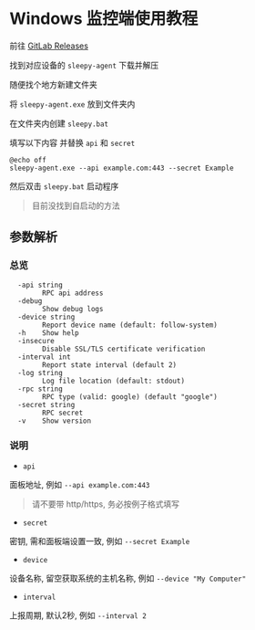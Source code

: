 # Windows 监控端使用教程

前往 [GitLab Releases](https://gitlab.com/CoiaPrant/Sleepy/-/releases)

找到对应设备的 `sleepy-agent` 下载并解压

随便找个地方新建文件夹

将 `sleepy-agent.exe` 放到文件夹内

在文件夹内创建 `sleepy.bat`

填写以下内容 并替换 `api` 和 `secret`

```shell
@echo off
sleepy-agent.exe --api example.com:443 --secret Example
```

然后双击 `sleepy.bat` 启动程序

> 目前没找到自启动的方法

## 参数解析

### 总览

```shell
  -api string
        RPC api address
  -debug
        Show debug logs
  -device string
        Report device name (default: follow-system)
  -h    Show help
  -insecure
        Disable SSL/TLS certificate verification
  -interval int
        Report state interval (default 2)
  -log string
        Log file location (default: stdout)
  -rpc string
        RPC type (valid: google) (default "google")
  -secret string
        RPC secret
  -v    Show version
```

### 说明

- `api`

面板地址, 例如 `--api example.com:443`

> 请不要带 http/https, 务必按例子格式填写

- `secret`

密钥, 需和面板端设置一致, 例如 `--secret Example`

- `device`

设备名称, 留空获取系统的主机名称, 例如 `--device "My Computer"`

- `interval`

上报周期, 默认2秒, 例如 `--interval 2`